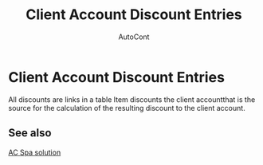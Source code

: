 ﻿---
    title: "Client Account Discount Entries"
    author: AutoCont
    ms.date: 04/30/2018
    ms.topic: article
    ms.prod: dynamics-nav-2017
    ms.contentlocale: en
    ms.lasthandoff: 04/30/2018
---

# Client Account Discount Entries

All discounts are links in a table Item discounts the client accountthat is the source for the calculation of the resulting discount to the client account.


## <a name="see-also"></a>See also
[AC Spa solution](ac-spa-solution.md)